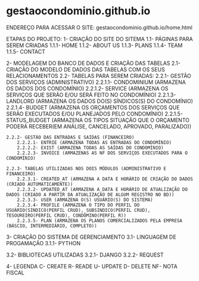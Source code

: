 # gestaocondominio.github.io
ENDEREÇO PARA ACESSAR O SITE: gestaocondominio.github.io/home.html

ETAPAS DO PROJETO:
1- CRIAÇÃO DO SITE DO SITEMA
1.1- PÁGINAS PARA SEREM CRIADAS
    1.1.1- HOME
    1.1.2- ABOUT US
    1.1.3- PLANS
    1.1.4- TEAM
    1.1.5- CONTACT

2- MODELAGEM DO BANCO DE DADOS E CRIAÇÃO DAS TABELAS
2.1- CRIAÇÃO DO MODELO DE DADOS DAS TABELAS COM OS SEUS RELACIONAMENTOS
2.2- TABELAS PARA SEREM CRIADAS:
    2.2.1- GESTÃO DOS SERVIÇOS (ADMINISTRATIVO)
        2.2.1.1- CONDOMINIUM (ARMAZENA OS DADOS DOS CONDOMÍNIO)
        2.2.1.2- SERVICE (ARMAZENA OS SERVIÇOS QUE SERÃO E/OU SERÁ FEITO NO CONDOMÍNIO)
        2.2.1.3- LANDLORD (ARMAZENA OS DADOS DO(S) SÍNDICOS(S) DO CONDOMÍNIO)
        2.2.1.4- BUDGET (ARMAZENA OS ORÇAMENTOS DOS SERVIÇOS QUE SERÃO EXECUTADOS E/OU PLANEJADOS PELO CONDOMÍNIO)
        2.2.1.5- STATUS_BUDGET (ARMAZENA OS TIPOS SITUAÇÃO QUE O ORÇAMENTO PODERÁ RECEBER(EM ANÁLISE, CANCELADO, APROVADO, PARALIZADO))
       
    2.2.2- GESTÃO DAS ENTRADAS E SAÍDAS (FINANCEIRO)
        2.2.2.1- ENTRIE (ARMAZENA TODAS AS ENTRADAS DO CONDOMÍNIO)
        2.2.2.2- EXIST (ARMAZENA TODAS AS SAÍDAS DO CONDOMÍNIO)
        2.2.2.3- INVOICE (ARMAZENAS AS NF DOS SERVIÇOS EXECUTADOS PARA O CONDOMÍNIO)
    
    2.2.3- TABELAS UTILIZADAS NOS DOIS MÓDULOS (ADMINISTRATIVO E FINANCEIRO)
        2.2.3.1- CREATED_AT (ARMAZENA A DATA E HORÁRIO DE CRIAÇÃO DO DADOS (CRIADO AUTOMATICAMENTE))
        2.2.3.2- UPDATED_AT (ARMAZENA A DATA E HORÁRIO DE ATUALIZAÇÃO DO DADOS (CRIADO A PARTIR DA ATUALIZAÇÃO DE ALGUM REGISTRO NO BD))
        2.2.3.3- USER (ARMAZENA O(S) USUÁRIO(S) DO SISTEMA)
        2.2.3.4- PROFILE (ARMAZENA O TIPO DO PERFIL DO USUÁRIO(SINDICO(PERFIL CRUD), SUBSINDICO(PERFIL CRUD), TESOUREIRO(PERFIL CRUD), CONDÔMINO(PERFIL R))
        2.2.3.5- PLAN (ARMAZENA OS PLANOS COMERCIALIZADOS PELA EMPRESA (BÁSCIO, INTERMEDIÁRIO, COMPLETO))

3- CRIAÇÃO DO SISTEMA DE GERENCIAMENTO
3.1- LINGUAGEM DE PROGAMAÇÃO
    3.1.1- PYTHON

3.2- BIBLIOTECAS UTILIZADAS
    3.2.1- DJANGO
    3.2.2- REQUEST

4- LEGENDA
    C- CREATE
    R- READE
    U- UPDATE
    D- DELETE
    NF- NOTA FISCAL

